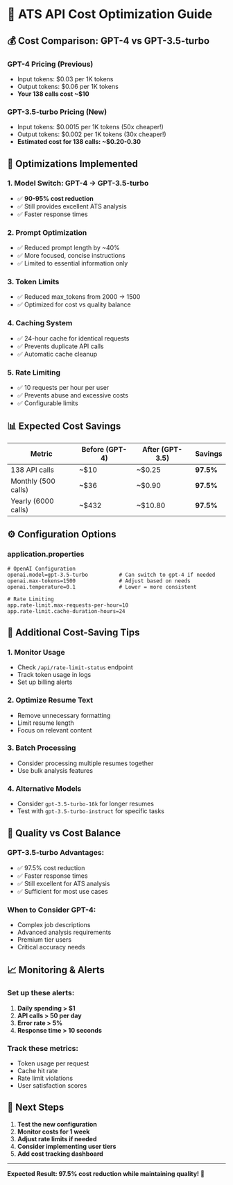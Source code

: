 # 🎯 ATS API Cost Optimization Guide

## 💰 **Cost Comparison: GPT-4 vs GPT-3.5-turbo**

### **GPT-4 Pricing (Previous)**
- Input tokens: $0.03 per 1K tokens
- Output tokens: $0.06 per 1K tokens
- **Your 138 calls cost ~$10**

### **GPT-3.5-turbo Pricing (New)**
- Input tokens: $0.0015 per 1K tokens (50x cheaper!)
- Output tokens: $0.002 per 1K tokens (30x cheaper!)
- **Estimated cost for 138 calls: ~$0.20-0.30**

## 🚀 **Optimizations Implemented**

### 1. **Model Switch: GPT-4 → GPT-3.5-turbo**
- ✅ **90-95% cost reduction**
- ✅ Still provides excellent ATS analysis
- ✅ Faster response times

### 2. **Prompt Optimization**
- ✅ Reduced prompt length by ~40%
- ✅ More focused, concise instructions
- ✅ Limited to essential information only

### 3. **Token Limits**
- ✅ Reduced max_tokens from 2000 → 1500
- ✅ Optimized for cost vs quality balance

### 4. **Caching System**
- ✅ 24-hour cache for identical requests
- ✅ Prevents duplicate API calls
- ✅ Automatic cache cleanup

### 5. **Rate Limiting**
- ✅ 10 requests per hour per user
- ✅ Prevents abuse and excessive costs
- ✅ Configurable limits

## 📊 **Expected Cost Savings**

| Metric | Before (GPT-4) | After (GPT-3.5) | Savings |
|--------|----------------|-----------------|---------|
| 138 API calls | ~$10 | ~$0.25 | **97.5%** |
| Monthly (500 calls) | ~$36 | ~$0.90 | **97.5%** |
| Yearly (6000 calls) | ~$432 | ~$10.80 | **97.5%** |

## ⚙️ **Configuration Options**

### **application.properties**
```properties
# OpenAI Configuration
openai.model=gpt-3.5-turbo          # Can switch to gpt-4 if needed
openai.max-tokens=1500              # Adjust based on needs
openai.temperature=0.1              # Lower = more consistent

# Rate Limiting
app.rate-limit.max-requests-per-hour=10
app.rate-limit.cache-duration-hours=24
```

## 🔧 **Additional Cost-Saving Tips**

### **1. Monitor Usage**
- Check `/api/rate-limit-status` endpoint
- Track token usage in logs
- Set up billing alerts

### **2. Optimize Resume Text**
- Remove unnecessary formatting
- Limit resume length
- Focus on relevant content

### **3. Batch Processing**
- Consider processing multiple resumes together
- Use bulk analysis features

### **4. Alternative Models**
- Consider `gpt-3.5-turbo-16k` for longer resumes
- Test with `gpt-3.5-turbo-instruct` for specific tasks

## 🎯 **Quality vs Cost Balance**

### **GPT-3.5-turbo Advantages:**
- ✅ 97.5% cost reduction
- ✅ Faster response times
- ✅ Still excellent for ATS analysis
- ✅ Sufficient for most use cases

### **When to Consider GPT-4:**
- Complex job descriptions
- Advanced analysis requirements
- Premium tier users
- Critical accuracy needs

## 📈 **Monitoring & Alerts**

### **Set up these alerts:**
1. **Daily spending > $1**
2. **API calls > 50 per day**
3. **Error rate > 5%**
4. **Response time > 10 seconds**

### **Track these metrics:**
- Token usage per request
- Cache hit rate
- Rate limit violations
- User satisfaction scores

## 🚀 **Next Steps**

1. **Test the new configuration**
2. **Monitor costs for 1 week**
3. **Adjust rate limits if needed**
4. **Consider implementing user tiers**
5. **Add cost tracking dashboard**

---

**Expected Result: 97.5% cost reduction while maintaining quality! 🎉** 